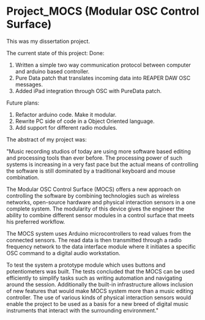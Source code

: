 # Project_MOCS (Modular OSC Control Surface)
This was my dissertation project. 

The current state of this project:
Done: 
1) Written a simple two way communication protocol between computer and arduino based controller.
2) Pure Data patch that translates incoming data into REAPER DAW OSC messages.
3) Added iPad integration through OSC with PureData patch.

Future plans:
1) Refactor arduino code. Make it modular.
2) Rewrite PC side of code in a Object Oriented language.
3) Add support for different radio modules.

The abstract of my project was:

"Music recording studios of today are using more software based editing and processing tools than ever before. The processing power of such systems is increasing in a very fast pace but the actual means of controlling the software is still dominated by a traditional keyboard and mouse combination.

The Modular OSC Control Surface (MOCS) offers a new approach on controlling the software by combining technologies such as wireless networks, open-source hardware and physical interaction sensors in a one complete system. The modularity of this device gives the engineer the ability to combine different sensor modules in a control surface that meets his preferred workflow.

The MOCS system uses Arduino microcontrollers to read values from the connected sensors. The read data is then transmitted through a radio frequency network to the data interface module where it initiates a specific OSC command to a digital audio workstation.

To test the system a prototype module which uses buttons and potentiometers was built. The tests concluded that the MOCS can be used efficiently to simplify tasks such as writing automation and navigating around the session. Additionally the built-in infrastructure allows inclusion of new features that would make MOCS system more than a music editing controller. The use of various kinds of physical interaction sensors would enable the project to be used as a basis for a new breed of digital music instruments that interact with the surrounding environment."



